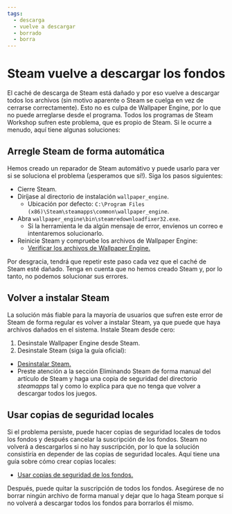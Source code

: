 ```yaml
---
tags:
  - descarga
  - vuelve a descargar
  - borrado
  - borra
---
```


# Steam vuelve a descargar los fondos

El caché de descarga de Steam está dañado y por eso vuelve a descargar todos los archivos (sin motivo aparente o Steam se cuelga en vez de cerrarse correctamente). Esto no es culpa de Wallpaper Engine, por lo que no puede arreglarse desde el programa. Todos los programas de Steam Workshop sufren este problema, que es propio de Steam. Si le ocurre a menudo, aquí tiene algunas soluciones:

## Arregle Steam de forma automática
Hemos creado un reparador de Steam automátivo y puede usarlo para ver si se soluciona el problema (¡esperamos que sí!). Siga los pasos siguientes:
* Cierre Steam.
* Diríjase al directorio de instalación `wallpaper_engine`.
  * Ubicación por defecto: `C:\Program Files (x86)\Steam\steamapps\common\wallpaper_engine`.
* Abra `wallpaper_engine\bin\steamredownloadfixer32.exe`.
  * Si la herramienta le da algún mensaje de error, envíenos un correo e intentaremos solucionarlo.
* Reinicie Steam y compruebe los archivos de Wallpaper Engine:
  * [Verificar los archivos de Wallpaper Engine.](https://support.steampowered.com/kb_article.php?ref=2037-QEUH-3335)

Por desgracia, tendrá que repetir este paso cada vez que el caché de Steam esté dañado. Tenga en cuenta que no hemos creado Steam y, por lo tanto, no podemos solucionar sus errores.

## Volver a instalar Steam

La solución más fiable para la mayoría de usuarios que sufren este error de Steam de forma regular es volver a instalar Steam, ya que puede que haya archivos dañados en el sistema. Instale Steam desde cero:

1. Desinstale Wallpaper Engine desde Steam.
2. Desinstale Steam (siga la guía oficial):
  * [Desinstalar Steam.](https://support.steampowered.com/kb_article.php?ref=9609-OBMP-2526)
  * Preste atención a la sección Eliminando Steam de forma manual del artículo de Steam y haga una copia de seguridad del directorio *steamapps* tal y como lo explica para que no tenga que volver a descargar todos los juegos.

## Usar copias de seguridad locales

Si el problema persiste, puede hacer copias de seguridad locales de todos los fondos y después cancelar la suscripción de los fondos. Steam no volverá a descargarlos si no hay suscripción, por lo que la solución consistiría en depender de las copias de seguridad locales. Aquí tiene una guía sobre cómo crear copias locales:

* [Usar copias de seguridad de los fondos.](/steam/backup)

Después, puede quitar la suscripción de todos los fondos. Asegúrese de no borrar ningún archivo de forma manual y dejar que lo haga Steam porque si no volverá a descargar todos los fondos para borrarlos él mismo.